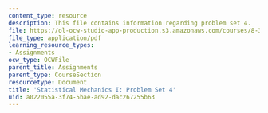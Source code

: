```yaml
---
content_type: resource
description: This file contains information regarding problem set 4.
file: https://ol-ocw-studio-app-production.s3.amazonaws.com/courses/8-333-statistical-mechanics-i-statistical-mechanics-of-particles-fall-2013/a022055a3f745baead92dac267255b63_MIT8_333F13_pset4.pdf
file_type: application/pdf
learning_resource_types:
- Assignments
ocw_type: OCWFile
parent_title: Assignments
parent_type: CourseSection
resourcetype: Document
title: 'Statistical Mechanics I: Problem Set 4'
uid: a022055a-3f74-5bae-ad92-dac267255b63
---
```

